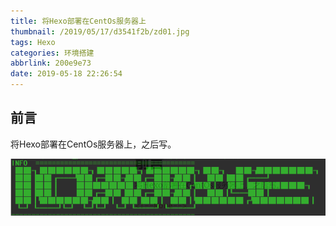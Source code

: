 ```yaml
---
title: 将Hexo部署在CentOs服务器上
thumbnail: /2019/05/17/d3541f2b/zd01.jpg
tags: Hexo
categories: 环境搭建
abbrlink: 200e9e73
date: 2019-05-18 22:26:54
---
```


## 前言

将Hexo部署在CentOs服务器上，之后写。

<!--More-->

![1558189681725](将Hexo部署在CentOs服务器上/1558189681725.png)
